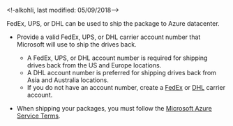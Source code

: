 <!-alkohli, last modified: 05/09/2018-->

FedEx, UPS, or DHL can be used to ship the package to Azure datacenter. 

- Provide a valid FedEx, UPS, or DHL carrier account number that Microsoft will use to ship the drives back. 
    
    - A FedEx, UPS, or DHL account number is required for shipping drives back from the US and Europe locations. 
    - A DHL account number is preferred for shipping drives back from Asia and Australia locations. 
    - If you do not have an account number, create a [FedEx](http://www.fedex.com/us/oadr/) or [DHL](http://www.dhl.com/) carrier account.
- When shipping your packages, you must follow the [Microsoft Azure Service Terms](https://azure.microsoft.com/support/legal/services-terms/).

